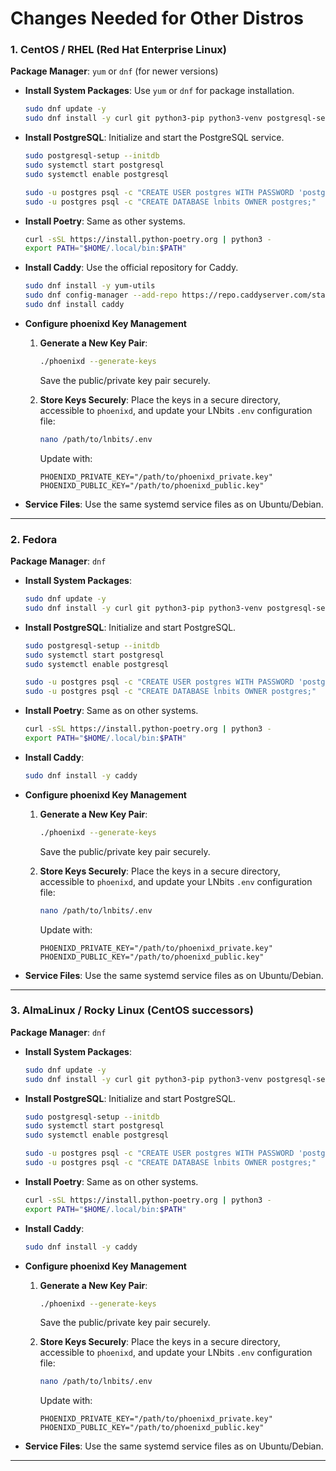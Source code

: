 # **Changes Needed for Other Distros**

### **1. CentOS / RHEL (Red Hat Enterprise Linux)**

**Package Manager**: `yum` or `dnf` (for newer versions)

- **Install System Packages**: Use `yum` or `dnf` for package installation.
  ```sh
  sudo dnf update -y
  sudo dnf install -y curl git python3-pip python3-venv postgresql-server postgresql-contrib
  ```

- **Install PostgreSQL**: Initialize and start the PostgreSQL service.
  ```sh
  sudo postgresql-setup --initdb
  sudo systemctl start postgresql
  sudo systemctl enable postgresql

  sudo -u postgres psql -c "CREATE USER postgres WITH PASSWORD 'postgres';"
  sudo -u postgres psql -c "CREATE DATABASE lnbits OWNER postgres;"
  ```

- **Install Poetry**: Same as other systems.
  ```sh
  curl -sSL https://install.python-poetry.org | python3 -
  export PATH="$HOME/.local/bin:$PATH"
  ```

- **Install Caddy**: Use the official repository for Caddy.
  ```sh
  sudo dnf install -y yum-utils
  sudo dnf config-manager --add-repo https://repo.caddyserver.com/stable/caddy.repo
  sudo dnf install caddy
  ```

- **Configure phoenixd Key Management**

  1. **Generate a New Key Pair**:
     ```sh
     ./phoenixd --generate-keys
     ```
     Save the public/private key pair securely.

  2. **Store Keys Securely**:
     Place the keys in a secure directory, accessible to `phoenixd`, and update your LNbits `.env` configuration file:
     ```sh
     nano /path/to/lnbits/.env
     ```

     Update with:
     ```env
     PHOENIXD_PRIVATE_KEY="/path/to/phoenixd_private.key"
     PHOENIXD_PUBLIC_KEY="/path/to/phoenixd_public.key"
     ```

- **Service Files**: Use the same systemd service files as on Ubuntu/Debian.

---

### **2. Fedora**

**Package Manager**: `dnf`

- **Install System Packages**:
  ```sh
  sudo dnf update -y
  sudo dnf install -y curl git python3-pip python3-venv postgresql-server postgresql-contrib
  ```

- **Install PostgreSQL**: Initialize and start PostgreSQL.
  ```sh
  sudo postgresql-setup --initdb
  sudo systemctl start postgresql
  sudo systemctl enable postgresql

  sudo -u postgres psql -c "CREATE USER postgres WITH PASSWORD 'postgres';"
  sudo -u postgres psql -c "CREATE DATABASE lnbits OWNER postgres;"
  ```

- **Install Poetry**: Same as on other systems.
  ```sh
  curl -sSL https://install.python-poetry.org | python3 -
  export PATH="$HOME/.local/bin:$PATH"
  ```

- **Install Caddy**:
  ```sh
  sudo dnf install -y caddy
  ```

- **Configure phoenixd Key Management**

  1. **Generate a New Key Pair**:
     ```sh
     ./phoenixd --generate-keys
     ```
     Save the public/private key pair securely.

  2. **Store Keys Securely**:
     Place the keys in a secure directory, accessible to `phoenixd`, and update your LNbits `.env` configuration file:
     ```sh
     nano /path/to/lnbits/.env
     ```

     Update with:
     ```env
     PHOENIXD_PRIVATE_KEY="/path/to/phoenixd_private.key"
     PHOENIXD_PUBLIC_KEY="/path/to/phoenixd_public.key"
     ```

- **Service Files**: Use the same systemd service files as on Ubuntu/Debian.

---

### **3. AlmaLinux / Rocky Linux (CentOS successors)**

**Package Manager**: `dnf`

- **Install System Packages**:
  ```sh
  sudo dnf update -y
  sudo dnf install -y curl git python3-pip python3-venv postgresql-server postgresql-contrib
  ```

- **Install PostgreSQL**: Initialize and start PostgreSQL.
  ```sh
  sudo postgresql-setup --initdb
  sudo systemctl start postgresql
  sudo systemctl enable postgresql

  sudo -u postgres psql -c "CREATE USER postgres WITH PASSWORD 'postgres';"
  sudo -u postgres psql -c "CREATE DATABASE lnbits OWNER postgres;"
  ```

- **Install Poetry**: Same as on other systems.
  ```sh
  curl -sSL https://install.python-poetry.org | python3 -
  export PATH="$HOME/.local/bin:$PATH"
  ```

- **Install Caddy**:
  ```sh
  sudo dnf install -y caddy
  ```

- **Configure phoenixd Key Management**

  1. **Generate a New Key Pair**:
     ```sh
     ./phoenixd --generate-keys
     ```
     Save the public/private key pair securely.

  2. **Store Keys Securely**:
     Place the keys in a secure directory, accessible to `phoenixd`, and update your LNbits `.env` configuration file:
     ```sh
     nano /path/to/lnbits/.env
     ```

     Update with:
     ```env
     PHOENIXD_PRIVATE_KEY="/path/to/phoenixd_private.key"
     PHOENIXD_PUBLIC_KEY="/path/to/phoenixd_public.key"
     ```

- **Service Files**: Use the same systemd service files as on Ubuntu/Debian.

---
